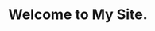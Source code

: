 ---
layout: article
title: Welcome to My Site.
mode: immersive
show_title: false
show_edit_on_github: false
show_date: false
show_tags: false
comment: false
lightbox: true
header:
  theme: dark
article_header:
  type: cover
  theme: dark
  align: center
  image:
    src: https://i.loli.net/2020/01/09/l8wR9juCtIHfLm6.jpg
show_subscribe: true
license: false
sharing: true
show_author_profile: true
---